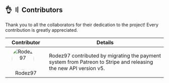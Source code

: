 <!-- [[> SEO
###### Number: 3.6

###### Title: Contributors - Stella Mod Documentation
###### Description: Find answers to frequently asked questions about the Genshin Stella Mod, including UID, bans, modding, and account security. Learn how to use the mod responsibly and protect your privacy
###### Tags: genshin stella mod, modding, fps unlocker, reshade, genshin impact, gaming mods, visual enhancements, gaming experience, uid, bans, privacy, account security, two-factor authentication, telemetry, cheating, game modifications, custom shaders, mod compatibility, mod optimization, modding community, game performance, graphics enhancements, online gaming, cheater reporting, fair gaming, game rules, mod guidelines, modding safety, mod repository, modder support, modding resources, game hacking, gaming ethics, online security, mod development, fps improvement, game stability, privacy protection, modding tips, modding risks
###### Canonical: /genshin-stella-mod/docs?page=contributors
]]> -->

## 👌 〢 Contributors
Thank you to all the collaborators for their dedication to the project! Every contribution is greatly appreciated.

| Contributor                                                                                                                                                                                                 | Details                                                                                                          |
|-------------------------------------------------------------------------------------------------------------------------------------------------------------------------------------------------------------|------------------------------------------------------------------------------------------------------------------|
| <div class="contributor" align="center"><img src="https://avatars.githubusercontent.com/u/35657153?v=4" target="_blank" width="70" alt="Rodez97" style="border-radius:50%;margin-right:20px"> Rodez97</div> | Rodez97 contributed by migrating the payment system from Patreon to Stripe and releasing the new API version v5. |
